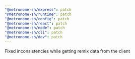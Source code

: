 ```yaml
---
"@metronome-sh/express": patch
"@metronome-sh/runtime": patch
"@metronome-sh/config": patch
"@metronome-sh/react": patch
"@metronome-sh/node": patch
"@metronome-sh/cli": patch
"@metronome-sh/dev": patch
---
```


Fixed inconsistencies while getting remix data from the client
